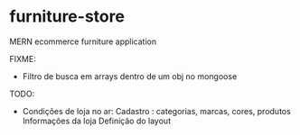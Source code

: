 # furniture-store
MERN ecommerce furniture application

FIXME:
  - Filtro de busca em arrays dentro de um obj no mongoose

TODO:
  - Condições de loja no ar:
    Cadastro : categorias, marcas, cores, produtos
    Informações da loja
    Definição do layout